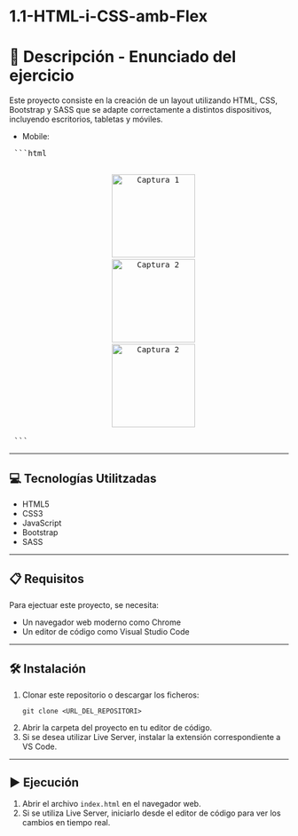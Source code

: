 # 1.1-HTML-i-CSS-amb-Flex

# 📄 Descripción - Enunciado del ejercicio

Este proyecto consiste en la creación de un layout utilizando HTML, CSS, Bootstrap y SASS que se adapte correctamente a distintos dispositivos, incluyendo escritorios, tabletas y móviles.

- Mobile:

<pre> ```html <p align="center">
  <img src="https://github.com/alexgesti/1.1-html-i-css-amb-flex/blob/bootstrap-and-sass/Screenshots/Phone_1.PNG" width="150" alt="Captura 1" />
  <img src="https://github.com/alexgesti/1.1-html-i-css-amb-flex/blob/bootstrap-and-sass/Screenshots/Phone_2.PNG" width="150" alt="Captura 2" />
  <img src="https://github.com/alexgesti/1.1-html-i-css-amb-flex/blob/bootstrap-and-sass/Screenshots/Phone_3.PNG" width="150" alt="Captura 2" />
</p> ``` </pre>

---

## 💻 Tecnologías Utilitzadas

- HTML5
- CSS3
- JavaScript
- Bootstrap
- SASS

---

## 📋 Requisitos

Para ejectuar este proyecto, se necesita:

- Un navegador web moderno como Chrome
- Un editor de código como Visual Studio Code

---

## 🛠️ Instalación

1. Clonar este repositorio o descargar los ficheros:
   ```
   git clone <URL_DEL_REPOSITORI>
   ```
2. Abrir la carpeta del proyecto en tu editor de código.
3. Si se desea utilizar Live Server, instalar la extensión correspondiente a VS Code.

---

## ▶️ Ejecución

1. Abrir el archivo `index.html` en el navegador web.
2. Si se utiliza Live Server, iniciarlo desde el editor de código para ver los cambios en tiempo real.

